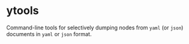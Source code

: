 # ytools
Command-line tools for selectively dumping nodes from `yaml` (or `json`) documents in `yaml` or `json` format.
